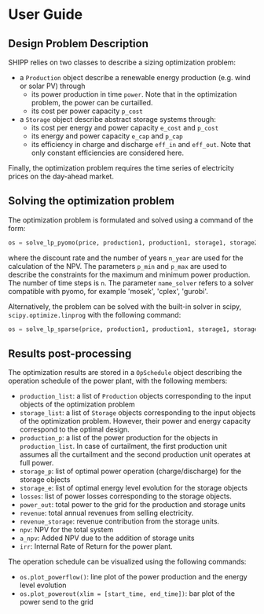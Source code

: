# User Guide

## Design Problem Description
SHIPP relies on two classes to describe a sizing optimization problem:

- a `Production` object describe a renewable energy production (e.g. wind or solar PV) through
    - its power production in time `power`. Note that in the optimization problem, the power can be curtailled.
    - its cost per power capacity `p_cost`
- a `Storage` object describe abstract storage systems through: 
    - its cost per energy and power capacity `e_cost` and `p_cost`
    - its energy and power capacity `e_cap` and `p_cap`
    - its efficiency in charge and discharge `eff_in` and `eff_out`. Note that only constant efficiencies are considered here.

Finally, the optimization problem requires the time series of electricity prices on the day-ahead market.

## Solving the optimization problem

The optimization problem is formulated and solved using a command of the form:
```python
os = solve_lp_pyomo(price, production1, production1, storage1, storage2, discount_rate, n_year, p_min, p_max, n, name_solver)
```
where the discount rate and the number of years `n_year` are used for the calculation of the NPV. The parameters `p_min` and `p_max` are used to describe the constraints for the maximum and minimum power production. The number of time steps is `n`. The parameter `name_solver` refers to a solver compatible with pyomo, for example 'mosek', 'cplex', 'gurobi'.

Alternatively, the problem can be solved with the built-in solver in scipy, `scipy.optimize.linprog` with the following command:

```python
os = solve_lp_sparse(price, production1, production1, storage1, storage2, discount_rate, n_year, p_min, p_max, n)
```

## Results post-processing 

The optimization results are stored in a `OpSchedule` object describing the operation schedule of the power plant, with the following members:
- `production_list`: a list of `Production` objects corresponding to the input objects of the optimization problem
- `storage_list`: a list of `Storage` objects corresponding to the input objects of the optimization problem. However, their power and energy capacity correspond to the optimal design.
- `production_p`: a list of the power production for the objects in `production_list`. In case of curtailment, the first production unit assumes all the curtailment and the second production unit operates at full power.
- `storage_p`: list of optimal power operation (charge/discharge) for the storage objects 
- `storage_e`: list of optimal energy level evolution for the storage objects  
- `losses`: list of power losses corresponding to the storage objects.
- `power_out`: total power to the grid for the production and storage units
- `revenue`: total annual revenues from selling electricity.
- `revenue_storage`: revenue contribution from the storage units.
- `npv`: NPV for the total system
- `a_npv`: Added NPV due to the addition of storage units
- `irr`: Internal Rate of Return for the power plant.

The operation schedule can be visualized using the following commands:
- `os.plot_powerflow()`: line plot of the power production and the energy level evolution
- `os.plot_powerout(xlim = [start_time, end_time])`: bar plot of the power send to the grid


